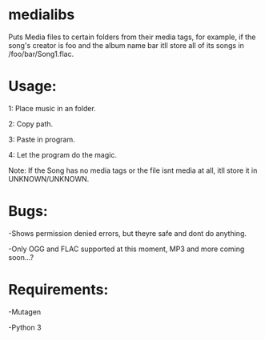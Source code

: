# medialibs
Puts Media files to certain folders from their media tags, for example, if the song's creator is foo and the album name bar itll store all of its songs in /foo/bar/Song1.flac.


# Usage:

1: Place music in an folder.

2: Copy path.

3: Paste in program.

4: Let the program do the magic.


Note: If the Song has no media tags or the file isnt media at all, itll store it in UNKNOWN/UNKNOWN.


# Bugs:

-Shows permission denied errors, but theyre safe and dont do anything.

-Only OGG and FLAC supported at this moment, MP3 and more coming soon...?

# Requirements:

-Mutagen

-Python 3
